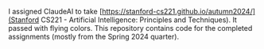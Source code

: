 I assigned ClaudeAI to take [https://stanford-cs221.github.io/autumn2024/](Stanford CS221 - Artificial Intelligence: Principles and Techniques). It passed with flying colors.
This repository contains code for the completed assignments (mostly from the Spring 2024 quarter).
